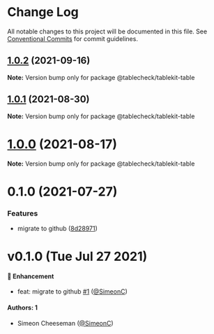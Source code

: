 # Change Log

All notable changes to this project will be documented in this file.
See [Conventional Commits](https://conventionalcommits.org) for commit guidelines.

## [1.0.2](https://github.com/tablecheck/tablekit/compare/@tablecheck/tablekit-table@1.0.1...@tablecheck/tablekit-table@1.0.2) (2021-09-16)

**Note:** Version bump only for package @tablecheck/tablekit-table





## [1.0.1](https://github.com/tablecheck/tablekit/compare/@tablecheck/tablekit-table@1.0.0...@tablecheck/tablekit-table@1.0.1) (2021-08-30)

**Note:** Version bump only for package @tablecheck/tablekit-table





# [1.0.0](https://github.com/tablecheck/tablekit/compare/@tablecheck/tablekit-table@0.1.0...@tablecheck/tablekit-table@1.0.0) (2021-08-17)

**Note:** Version bump only for package @tablecheck/tablekit-table





# 0.1.0 (2021-07-27)


### Features

* migrate to github ([8d28971](https://github.com/tablecheck/tablekit/commit/8d28971175010fcb2a3cd9c48a749e7af1bdc9f9))





# v0.1.0 (Tue Jul 27 2021)

#### 🚀 Enhancement

- feat: migrate to github [#1](https://github.com/tablecheck/tablekit/pull/1) ([@SimeonC](https://github.com/SimeonC))

#### Authors: 1

- Simeon Cheeseman ([@SimeonC](https://github.com/SimeonC))
